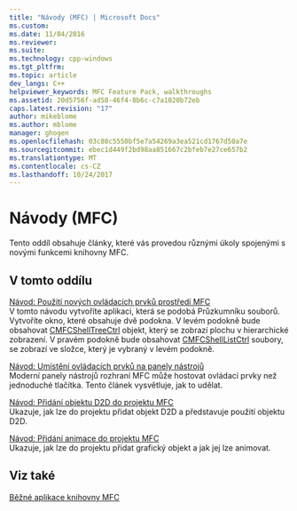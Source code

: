 ```yaml
---
title: "Návody (MFC) | Microsoft Docs"
ms.custom: 
ms.date: 11/04/2016
ms.reviewer: 
ms.suite: 
ms.technology: cpp-windows
ms.tgt_pltfrm: 
ms.topic: article
dev_langs: C++
helpviewer_keywords: MFC Feature Pack, walkthroughs
ms.assetid: 20d5756f-ad58-46f4-8b6c-c7a1020b72eb
caps.latest.revision: "17"
author: mikeblome
ms.author: mblome
manager: ghogen
ms.openlocfilehash: 03c88c5550bf5e7a54269a3ea521cd1767d50a7e
ms.sourcegitcommit: ebec1d449f2bd98aa851667c2bfeb7e27ce657b2
ms.translationtype: MT
ms.contentlocale: cs-CZ
ms.lasthandoff: 10/24/2017
---
```

# <a name="walkthroughs-mfc"></a>Návody (MFC)
Tento oddíl obsahuje články, které vás provedou různými úkoly spojenými s novými funkcemi knihovny MFC.  
  
## <a name="in-this-section"></a>V tomto oddílu  
 [Návod: Použití nových ovládacích prvků prostředí MFC](../mfc/walkthrough-using-the-new-mfc-shell-controls.md)  
 V tomto návodu vytvoříte aplikaci, která se podobá Průzkumníku souborů. Vytvoříte okno, které obsahuje dvě podokna. V levém podokně bude obsahovat [CMFCShellTreeCtrl](../mfc/reference/cmfcshelltreectrl-class.md) objekt, který se zobrazí plochu v hierarchické zobrazení. V pravém podokně bude obsahovat [CMFCShellListCtrl](../mfc/reference/cmfcshelllistctrl-class.md) soubory, se zobrazí ve složce, který je vybraný v levém podokně.  
  
 [Návod: Umístění ovládacích prvků na panely nástrojů](../mfc/walkthrough-putting-controls-on-toolbars.md)  
 Moderní panely nástrojů rozhraní MFC může hostovat ovládací prvky než jednoduché tlačítka. Tento článek vysvětluje, jak to udělat.  
  
 [Návod: Přidání objektu D2D do projektu MFC](../mfc/walkthrough-adding-a-d2d-object-to-an-mfc-project.md)  
 Ukazuje, jak lze do projektu přidat objekt D2D a představuje použití objektu D2D.  
  
 [Návod: Přidání animace do projektu MFC](../mfc/walkthrough-adding-animation-to-an-mfc-project.md)  
 Ukazuje, jak lze do projektu přidat grafický objekt a jak jej lze animovat.  
  
## <a name="see-also"></a>Viz také  
 [Běžné aplikace knihovny MFC](../mfc/mfc-desktop-applications.md)

